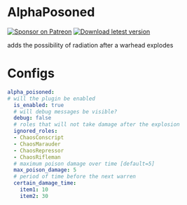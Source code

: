 # AlphaPosoned
[![Sponsor on Patreon](https://img.shields.io/badge/sponsor-patreon-orange.svg)](https://www.patreon.com/NOTIF247)
[![Download letest version](https://img.shields.io/badge/download-latest-red.svg)](https://github.com/NOTIF-API/AlphaPosoned/releases)

adds the possibility of radiation after a warhead explodes
# Configs
```yaml
alpha_poisoned:
# will the plugin be enabled
  is_enabled: true
  # will debug messages be visible?
  debug: false
  # roles that will not take damage after the explosion
  ignored_roles:
  - ChaosConscript
  - ChaosMarauder
  - ChaosRepressor
  - ChaosRifleman
  # maximum poison damage over time [default=5]
  max_poison_damage: 5
  # period of time before the next warren
  certain_damage_time:
    item1: 10
    item2: 30
```
